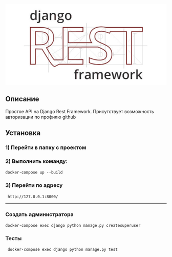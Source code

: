 <p align="center">
<img src="logo.jpg">
</p>
<!-- <h2 align="center">......</h2> -->

## Описание
Простое API на Django Rest Framework. Присутствует возможность авторизации по профилю github

## Установка

### 1) Перейти в папку с проектом

### 2) Выполнить команду: 
    docker-compose up --build

### 3) Перейти по адресу
     http://127.0.0.1:8000/
---

### Создать администратора
    docker-compose exec django python manage.py createsuperuser


###  Тесты
     docker-compose exec django python manage.py test

